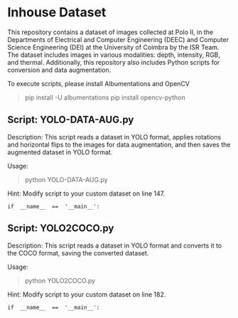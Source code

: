 # Inhouse Dataset

This repository contains a dataset of images collected at Polo II, in the Departments of Electrical and Computer Engineering (DEEC) and Computer Science Engineering (DEI) at the University of Coimbra by the ISR Team. The dataset includes images in various modalities: depth, intensity, RGB, and thermal. Additionally, this repository also includes Python scripts for conversion and data augmentation.

To execute scripts, please install Albumentations and OpenCV
> pip install -U albumentations
> pip install opencv-python

## Script: YOLO-DATA-AUG.py

Description: This script reads a dataset in YOLO format, applies rotations and horizontal flips to the images for data augmentation, and then saves the augmented dataset in YOLO format.

Usage:
> python YOLO-DATA-AUG.py

Hint: Modify script to your custom dataset on line 147.

    if  __name__  ==  '__main__':


## Script: YOLO2COCO.py

Description: This script reads a dataset in YOLO format and converts it to the COCO format, saving the converted dataset.

Usage:

> python YOLO2COCO.py

Hint: Modify script to your custom dataset on line 182.

    if  __name__  ==  '__main__':
